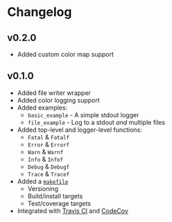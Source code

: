 # Changelog

## v0.2.0

- Added custom color map support

## v0.1.0

- Added file writer wrapper
- Added color logging support
- Added examples:
  - `basic_example` - A simple stdout logger
  - `file_example` - Log to a stdout *and* multiple files
- Added top-level and logger-level functions:
  - `Fatal` & `Fatalf`
  - `Error` & `Errorf`
  - `Warn` & `Warnf`
  - `Info` & `Infof`
  - `Debug` & `Debugf`
  - `Trace` & `Tracef`
- Added a [`makefile`](./makefile)
  - Versioning
  - Build/install targets
  - Test/coverage targets
- Integrated with [Travis CI](https://travis-ci.org/pd93/plog) and [CodeCov](https://codecov.io/gh/pd93/plog)
